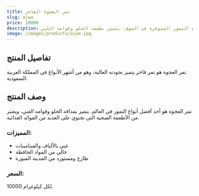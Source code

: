 ```yaml
---
title: تمر العجوة الفاخر
slug: ajwa
price: 10000
description: تمر العجوة من أجود أنواع التمور المتوفرة في السوق، يتميز بطعمه الحلو وقوامه اللين.
image: /images/products/ajwa.jpg
---
```


## تفاصيل المنتج

تمر العجوة هو تمر فاخر يتميز بجودته العالية، وهو من أشهر الأنواع في المملكة العربية السعودية.


## وصف المنتج

تمر العجوة هو أحد أفضل أنواع التمور في العالم. يتميز بمذاقه الحلو وقوامه الغني، ويعتبر من الأطعمة الصحية التي تحتوي على العديد من الفوائد الغذائية.

### المميزات:
- غني بالألياف والفيتامينات
- خالي من المواد الحافظة
- طازج ومستورد من المدينة المنورة

### السعر:
10000 لكل كيلوغرام.